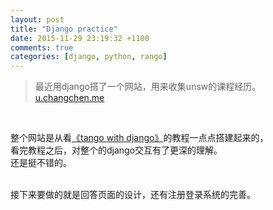 ```yaml
---
layout: post
title: "Django practice"
date: 2015-11-29 23:19:32 +1100
comments: true
categories: [django, python, rango]
---
```


> 最近用django搭了一个网站，用来收集unsw的课程经历。    
<a href="http://u.changchen.me" target="_blank">u.changchen.me</a>

<!--more-->
<br>   

整个网站是从看[《tango with django》](http://www.tangowithdjango.com/book17/)的教程一点点搭建起来的，    
看完教程之后，对整个的django交互有了更深的理解。    
还是挺不错的。    

<br>
接下来要做的就是回答页面的设计，还有注册登录系统的完善。   
<img style="max-height:500px" class="lazy" data-original="/images/blog/151101_diary/1129-1.jpg"> 

